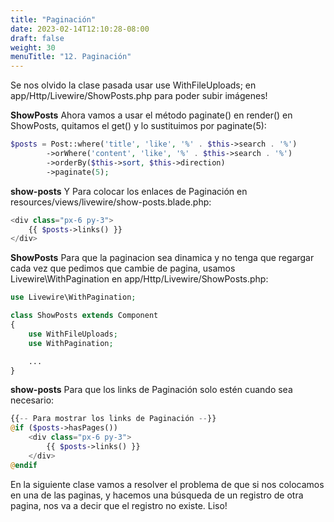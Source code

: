 ```yaml
---
title: "Paginación"
date: 2023-02-14T12:10:28-08:00
draft: false
weight: 30
menuTitle: "12. Paginación"
---
```


Se nos olvido la clase pasada usar use WithFileUploads; en app/Http/Livewire/ShowPosts.php para poder subir imágenes!

**ShowPosts**
Ahora vamos a usar el método paginate() en render() en ShowPosts, quitamos el get() y lo sustituimos por paginate(5):
```php
$posts = Post::where('title', 'like', '%' . $this->search . '%')
        ->orWhere('content', 'like', '%' . $this->search . '%')
        ->orderBy($this->sort, $this->direction)
        ->paginate(5);
```

**show-posts**
Y Para colocar los enlaces de Paginación en resources/views/livewire/show-posts.blade.php:
```php
<div class="px-6 py-3">
    {{ $posts->links() }}
</div>
```

**ShowPosts**
Para que la paginacion sea dinamica y no tenga que regargar cada vez que pedimos que cambie de pagina, usamos Livewire\WithPagination en app/Http/Livewire/ShowPosts.php:
```php
use Livewire\WithPagination;

class ShowPosts extends Component
{
    use WithFileUploads;
    use WithPagination;

    ...
}     
```

**show-posts**
Para que los links de Paginación solo estén cuando sea necesario:
```php
{{-- Para mostrar los links de Paginación --}}
@if ($posts->hasPages())
    <div class="px-6 py-3">
        {{ $posts->links() }}
    </div>
@endif 
``` 

En la siguiente clase vamos a resolver el problema de que si nos colocamos en una de las paginas, y hacemos una búsqueda de un registro de otra pagina, nos va a decir que el registro no existe.
Liso!